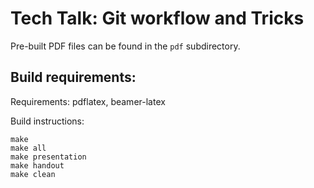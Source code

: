 Tech Talk: Git workflow and Tricks
==========================================

Pre-built PDF files can be found in the `pdf` subdirectory.


Build requirements:
-------------------

Requirements: pdflatex, beamer-latex

Build instructions:
```
make
make all
make presentation
make handout
make clean
```

